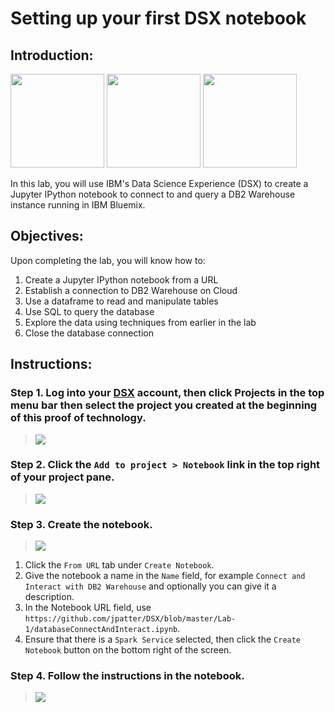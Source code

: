 # Setting up your first DSX notebook

## Introduction:

[<img src="https://raw.githubusercontent.com/Davin-IBM/Proof-of-Technology/master/DSX/images/DSX.png" height="150"/>](http://datascience.ibm.com/) [<img src="https://github.com/jpatter/LMCO/blob/master/Lab-1/images/DB2Warehouse.png" height="150"/>](https://www.ibm.com/analytics/us/en/technology/cloud-data-services/dashdb/) [<img src="https://raw.githubusercontent.com/Davin-IBM/Proof-of-Technology/master/DSX/images/jupyter.png" height="150"/>](http://jupyter.org/index.html)

In this lab, you will use IBM's Data Science Experience (DSX) to create a Jupyter IPython notebook to connect to and query a DB2 Warehouse instance running in IBM Bluemix.

## Objectives:

Upon completing the lab, you will know how to:

1. Create a Jupyter IPython notebook from a URL
1. Establish a connection to DB2 Warehouse on Cloud
1. Use a dataframe to read and manipulate tables
1. Use SQL to query the database
1. Explore the data using techniques from earlier in the lab
1. Close the database connection

## Instructions:

### Step 1.  Log into your [DSX](http://datascience.ibm.com/) account, then click Projects in the top menu bar then select the project you created at the beginning of this proof of technology.

> <img src="https://raw.githubusercontent.com/jpatter/Proof-of-Technology/master/DSX/Lab-1/images/DSX-open-project.png"/>

### Step 2.  Click the `Add to project > Notebook` link in the top right of your project pane.

> <img src="https://raw.githubusercontent.com/jpatter/DSX/master/Lab-1/images/DSX-add-notebook.png"/>

### Step 3.  Create the notebook.

> <img src="https://raw.githubusercontent.com/jpatter/DSX/master/Lab-1/images/DSX-create-notebook-from-url.png"/>

1. Click the `From URL` tab under `Create Notebook`.
1. Give the notebook a name in the `Name` field, for example `Connect and Interact with DB2 Warehouse` and optionally you can give it a description.
1. In the Notebook URL field, use `https://github.com/jpatter/DSX/blob/master/Lab-1/databaseConnectAndInteract.ipynb`.
1. Ensure that there is a `Spark Service` selected, then click the `Create Notebook` button on the bottom right of the screen.

### Step 4.  Follow the instructions in the notebook.

> <img src="https://raw.githubusercontent.com/jpatter/DSX/master/Lab-1/images/DSX-edit-notebook-begin.png"/>
